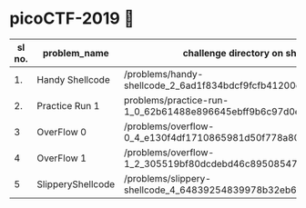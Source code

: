 # picoCTF-2019 :scroll:

sl no. | problem_name | challenge directory on shell
------ | -------------| ----------------------------
1. | Handy Shellcode | /problems/handy-shellcode_2_6ad1f834bdcf9fcfb41200ca8d0f55a6
2. | Practice Run 1 | problems/practice-run-1_0_62b61488e896645ebff9b6c97d0e775e
3 | OverFlow 0 | /problems/overflow-0_4_e130f4df1710865981d50f778a8059f7
4 | OverFlow 1 | /problems/overflow-1_2_305519bf80dcdebd46c8950854760999
5 | SlipperyShellcode | /problems/slippery-shellcode_4_64839254839978b32eb661ca92071d48
